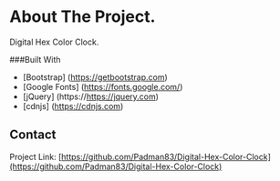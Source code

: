 # About The Project.
Digital Hex Color Clock.




###Built With 
* [Bootstrap] (https://getbootstrap.com)
* [Google Fonts] (https://fonts.google.com/)
* [jQuery] (https://https://jquery.com)
* [cdnjs] (https://cdnjs.com)

## Contact

Project Link: [https://github.com/Padman83/Digital-Hex-Color-Clock](https://github.com/Padman83/Digital-Hex-Color-Clock)
